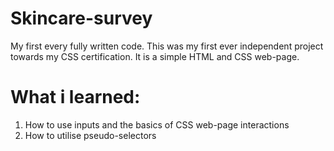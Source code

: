 # Skincare-survey 
My first every fully written code. This was my first ever independent project towards my CSS certification. It is a simple HTML and CSS web-page.

# What i learned:
1. How to use inputs and the basics of CSS web-page interactions
2. How to utilise pseudo-selectors
